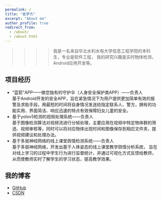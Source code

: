 ```yaml
---
permalink: /
title: "崔梦杰"
excerpt: "About me"
author_profile: true
redirect_from: 
  - /about/
  - /about.html
---
```

>>>>我是一名来自华北水利水电大学信息工程学院的本科生，专业是软件工程，
我的研究兴趣是实时物体检测，Android应用开发等。


## 项目经历
* “蓝箭”APP——做您独有的守护伞（人身安全保护类APP）——负责人<br>
基于Android开发的安全APP，旨在紧急情况下为用户提供更加简单有效的报警及求助手段，用最短的时间将自身情况发送给指定联系人、警方，拥有的功能实用、界面简洁、响应迅速的特点有效保障妇女儿童的安全。
* 基于yolov5检测的视频处理系统——负责人<br>
基于图像检测算法对视频流进行分帧处理，主要应用在视频中特定物体群的筛选、视频审核等，同时可以将对应物体出现时间和图像保存到相应文件夹，提供视频建议和处理办法。
* 基于多层神经网络的线上课堂舆情检测系统——负责人<br>
基于多层神经网络，开发出基于人体姿态的线上课堂教学舆情分析系统， 旨在对线上学习的过程中学生行为进行监督统计，并通过可视化方式反馈给教师，从而使教师实时了解学生的学习状态，提高教学效果。

## 我的博客
* [GitHub](https://github.com/CMJZM)
* [CSDN](https://blog.csdn.net/m0_62522429?spm=1011.2124.3001.5343)
